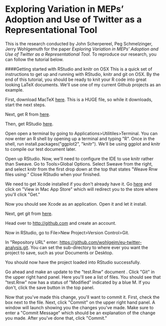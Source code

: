 Exploring Variation in MEPs’ Adoption and Use of Twitter as a Representational Tool
===================
This is the research conducted by John Scherpereel, Peg Schmelzinger, Jerry Wohlgemuth for the paper *Exploring Variation in MEPs’ Adoption and Use of Twitter as a Representational Tool*. To reproduce our research, you can follow the tutorial below.

####Getting started with RStudio and knitr on OSX
This is a quick set of instructions to get up and running with RStudio, knitr and git on OSX. By the end of this tutorial, you should be ready to knit your R code into great looking LaTeX documents. We'll use one of my current Github projects as an example.

First, download MacTeX [here](http://mirror.ctan.org/systems/mac/mactex/MacTeX.pkg). This is a HUGE file, so while it downloads, start the next steps.

Next, get R from [here](http://cran.r-project.org/bin/macosx/R-3.1.2-snowleopard.pkg).

Then, get RStudio [here](http://download1.rstudio.org/RStudio-0.98.1091.dmg).

Open open a terminal by going to Applications>Utilitiles>Terminal. You can now enter an R shell by opening up a terminal and typing "R". Once in the shell, run install.packages("ggplot2", "knitr"). We'll be using ggplot and knitr to compile our test document later.

Open up RStudio. Now, we'll need to configure the IDE to use knitr rather than Sweave. Go to Tools>Global Options. Select Sweave from the right, and select knitr from the first drop down at the top that states "Weave Rnw files using:" Close RStudio when your finished.

We need to get Xcode installed if you don't already have it. Go [here](https://itunes.apple.com/us/app/xcode/id497799835?ls=1&mt=12) and click on "View in Mac App Store" which will redirect you to the store where you'll click "Get."

Now you should see Xcode as an application. Open it and let it install.

Next, get git from [here](http://git-scm.com/download/mac).

Head over to http://github.com and create an account.

Now in RStudio, go to File>New Project>Version Control>Git.

In "Repository URL" enter: https://github.com/wohlgejm/eu-twitter-analysis.git. You can set the sub-directory to where ever you want the project to save, such as your Documents or Desktop. 

You should now have the project loaded into RStudio successfully.

Go ahead and make an update to the "test.Rnw" document . Click "Git" in the upper right hand panel. Here you'll see a list of files. You should see that "test.Rnw" now has a status of "Modified" indicated by a blue M. If you don't, click the save button in the top panel.

Now that you've made this change, you'll want to commit it. First, check the box next to the file. Next, click "Commit" on the upper right hand panel. A window will launch showing you the changes you've made. Make sure to enter a "Commit Message" which should be an explanation of the change you made. After you've done that, click "Commit."